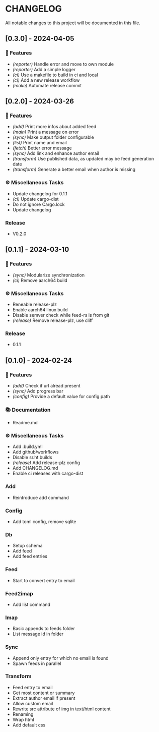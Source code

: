 # CHANGELOG

All notable changes to this project will be documented in this file.

## [0.3.0] - 2024-04-05

### 🚀 Features

- *(reporter)* Handle error and move to own module
- *(reporter)* Add a simple logger
- *(ci)* Use a makefile to build in ci and local
- *(ci)* Add a new release workflow
- *(make)* Automate release commit

## [0.2.0] - 2024-03-26

### 🚀 Features

- *(add)* Print more infos about added feed
- *(main)* Print a message on error
- *(sync)* Make output folder configurable
- *(list)* Print name and email
- *(fetch)* Better error message
- *(sync)* Add link and enhance author email
- *(transform)* Use published data, as updated may be feed generation date
- *(transform)* Generate a better email when author is missing

### ⚙️ Miscellaneous Tasks

- Update changelog for 0.1.1
- *(ci)* Update cargo-dist
- Do not ignore Cargo.lock
- Update changelog

### Release

- V0.2.0

## [0.1.1] - 2024-03-10

### 🚀 Features

- *(sync)* Modularize synchronization
- *(ci)* Remove aarch64 build

### ⚙️ Miscellaneous Tasks

- Reneable release-plz
- Enable aarch64 linux build
- Disable semver check while feed-rs is from git
- *(release)* Remove release-plz, use cliff

### Release

- 0.1.1

## [0.1.0] - 2024-02-24

### 🚀 Features

- *(add)* Check if url alread present
- *(sync)* Add progress bar
- *(config)* Provide a default value for config path

### 📚 Documentation

- Readme.md

### ⚙️ Miscellaneous Tasks

- Add .build.yml
- Add github/workflows
- Disable sr.ht builds
- *(release)* Add release-plz config
- Add CHANGELOG.md
- Enable ci releases with cargo-dist

### Add

- Reintroduce add command

### Config

- Add toml config, remove sqlite

### Db

- Setup schema
- Add feed
- Add feed entries

### Feed

- Start to convert entry to email

### Feed2imap

- Add list command

### Imap

- Basic appends to feeds folder
- List message id in folder

### Sync

- Append only entry for which no email is found
- Spawn feeds in parallel

### Transform

- Feed entry to email
- Get most content or summary
- Extract author email if present
- Allow custom email
- Rewrite src attribute of img in text/html content
- Renaming
- Wrap html
- Add default css

<!-- generated by git-cliff -->
